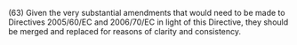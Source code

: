 (63) Given the very substantial amendments that would need to be made to Directives 2005/60/EC and 2006/70/EC in light of this Directive, they should be merged and replaced for reasons of clarity and consistency.